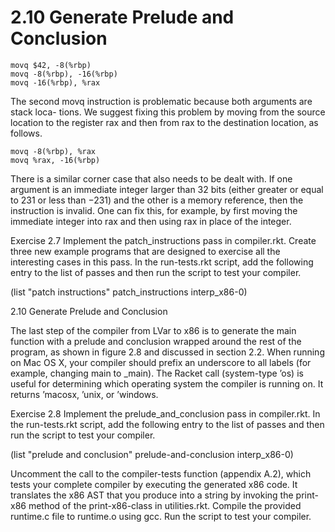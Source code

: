 # 2.10 Generate Prelude and Conclusion

```
movq $42, -8(%rbp)
movq -8(%rbp), -16(%rbp)
movq -16(%rbp), %rax
```

The second movq instruction is problematic because both arguments are stack loca- tions. We suggest fixing this problem by moving from the source location to the register rax and then from rax to the destination location, as follows.

```
movq -8(%rbp), %rax
movq %rax, -16(%rbp)
```

There is a similar corner case that also needs to be dealt with. If one argument is an immediate integer larger than 32 bits (either greater or equal to 231 or less than −231) and the other is a memory reference, then the instruction is invalid. One can fix this, for example, by first moving the immediate integer into rax and then using rax in place of the integer.

Exercise 2.7 Implement the patch_instructions pass in compiler.rkt. Create three new example programs that are designed to exercise all the interesting cases in this pass. In the run-tests.rkt script, add the following entry to the list of passes and then run the script to test your compiler.

(list "patch instructions" patch_instructions interp_x86-0)

2.10 Generate Prelude and Conclusion

The last step of the compiler from LVar to x86 is to generate the main function with a prelude and conclusion wrapped around the rest of the program, as shown in figure 2.8 and discussed in section 2.2. When running on Mac OS X, your compiler should prefix an underscore to all labels (for example, changing main to _main). The Racket call (system-type ’os) is useful for determining which operating system the compiler is running on. It returns ’macosx, ’unix, or ’windows.

Exercise 2.8 Implement the prelude_and_conclusion pass in compiler.rkt. In the run-tests.rkt script, add the following entry to the list of passes and then run the script to test your compiler.

(list "prelude and conclusion" prelude-and-conclusion interp_x86-0)

Uncomment the call to the compiler-tests function (appendix A.2), which tests your complete compiler by executing the generated x86 code. It translates the x86 AST that you produce into a string by invoking the print-x86 method of the print-x86-class in utilities.rkt. Compile the provided runtime.c file to runtime.o using gcc. Run the script to test your compiler.

